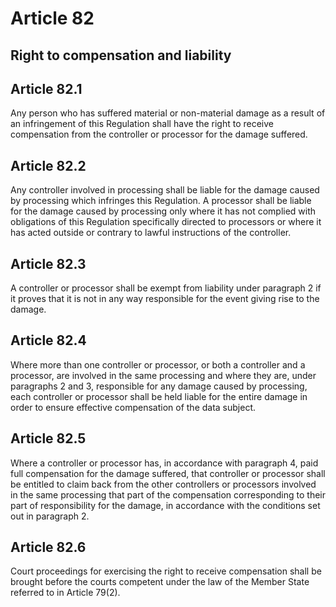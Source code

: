# Article 82
## Right to compensation and liability

## Article 82.1
Any person who has suffered material or non-material damage as a result of an infringement of this Regulation shall have the right to receive compensation from the controller or processor for the damage suffered.
## Article 82.2
Any controller involved in processing shall be liable for the damage caused by processing which infringes this Regulation. A processor shall be liable for the damage caused by processing only where it has not complied with obligations of this Regulation specifically directed to processors or where it has acted outside or contrary to lawful instructions of the controller.
## Article 82.3
A controller or processor shall be exempt from liability under paragraph 2 if it proves that it is not in any way responsible for the event giving rise to the damage.
## Article 82.4
Where more than one controller or processor, or both a controller and a processor, are involved in the same processing and where they are, under paragraphs 2 and 3, responsible for any damage caused by processing, each controller or processor shall be held liable for the entire damage in order to ensure effective compensation of the data subject.
## Article 82.5
Where a controller or processor has, in accordance with paragraph 4, paid full compensation for the damage suffered, that controller or processor shall be entitled to claim back from the other controllers or processors involved in the same processing that part of the compensation corresponding to their part of responsibility for the damage, in accordance with the conditions set out in paragraph 2.
## Article 82.6
Court proceedings for exercising the right to receive compensation shall be brought before the courts competent under the law of the Member State referred to in Article 79(2).